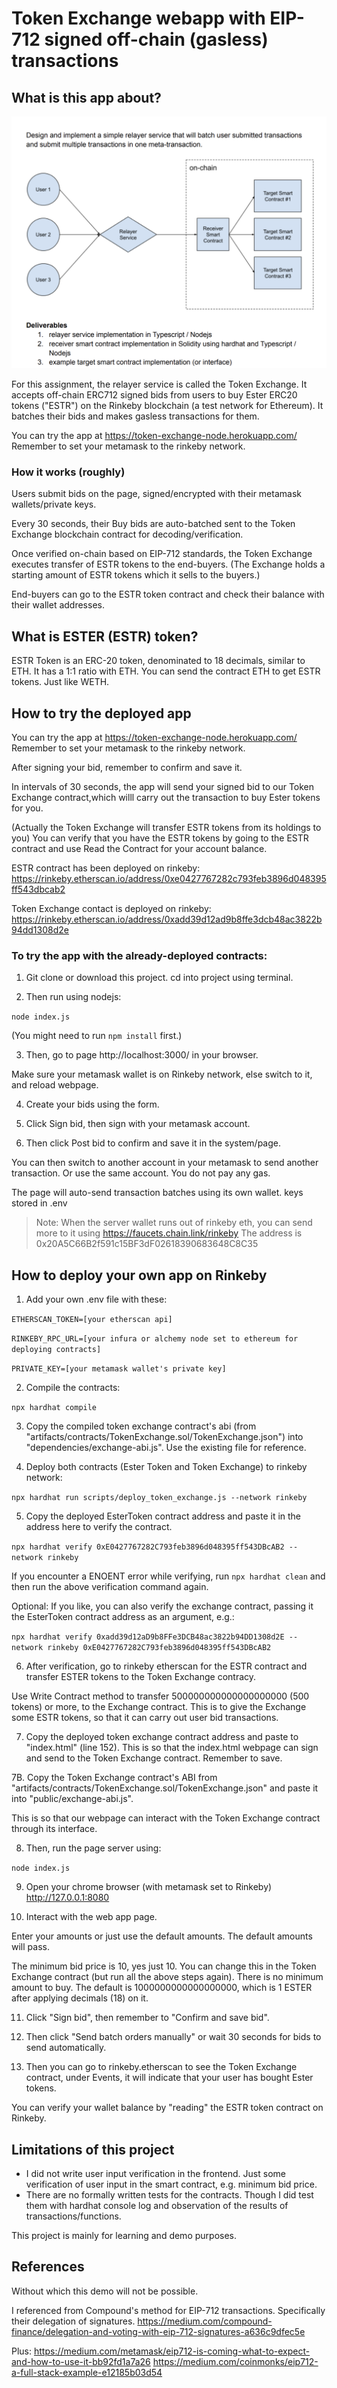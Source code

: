 # Token Exchange webapp with EIP-712 signed off-chain (gasless) transactions


## What is this app about?

![image info](testapp-diagram.png)

For this assignment, the relayer service is called the Token Exchange.
It accepts off-chain ERC712 signed bids from users to buy Ester ERC20 tokens ("ESTR") on the Rinkeby blockchain (a test network for Ethereum).
It batches their bids and makes gasless transactions for them.

You can try the app at https://token-exchange-node.herokuapp.com/
Remember to set your metamask to the rinkeby network.


### How it works (roughly)

Users submit bids on the page, signed/encrypted with their metamask wallets/private keys.

Every 30 seconds, their Buy bids are auto-batched sent to the Token Exchange blockchain contract for decoding/verification.

Once verified on-chain based on EIP-712 standards, the Token Exchange executes transfer of ESTR tokens to the end-buyers. (The Exchange holds a starting amount of ESTR tokens which it sells to the buyers.)

End-buyers can go to the ESTR token contract and check their balance with their wallet addresses.

## What is ESTER (ESTR) token?

ESTR Token is an ERC-20 token, denominated to 18 decimals, similar to ETH. 
It has a 1:1 ratio with ETH. You can send the contract ETH to get ESTR tokens. Just like WETH.


## How to try the deployed app

You can try the app at https://token-exchange-node.herokuapp.com/
Remember to set your metamask to the rinkeby network.

After signing your bid, remember to confirm and save it.

In intervals of 30 seconds, the app will send your signed bid to our Token Exchange contract,which willl carry out the transaction to buy Ester tokens for you.

(Actually the Token Exchange will transfer ESTR tokens from its holdings to you)
You can verify that you have the ESTR tokens by going to the ESTR contract and use Read the Contract for your account balance.



ESTR contract has been deployed on rinkeby: https://rinkeby.etherscan.io/address/0xe0427767282c793feb3896d048395ff543dbcab2

Token Exchange contact is deployed on rinkeby: https://rinkeby.etherscan.io/address/0xadd39d12ad9b8ffe3dcb48ac3822b94dd1308d2e



### To try the app with the already-deployed contracts:
1. Git clone or download this project.
cd into project using terminal.

2. Then run using nodejs:

`node index.js`

(You might need to run `npm install` first.)

3. Then, go to page http://localhost:3000/ in your browser.

Make sure your metamask wallet is on Rinkeby network, else switch to it, and reload webpage.


4. Create your bids using the form.

5. Click Sign bid, then sign with your metamask account.

6. Then click Post bid to confirm and save it in the system/page.

You can then switch to another account in your metamask to send another transaction.
Or use the same account. You do not pay any gas. 

The page will auto-send transaction batches using its own wallet. keys stored in .env

>Note: 
>When the server wallet runs out of rinkeby eth, you can send more to it using https://faucets.chain.link/rinkeby 
>The address is 0x20A5C66B2f591c15BF3dF02618390683648C8C35


## How to deploy your own app on Rinkeby

1. Add your own .env file with these:

`ETHERSCAN_TOKEN=[your etherscan api]`

`RINKEBY_RPC_URL=[your infura or alchemy node set to ethereum for deploying contracts]`

`PRIVATE_KEY=[your metamask wallet's private key]`


2. Compile the contracts: 

`npx hardhat compile`

3. Copy the compiled token exchange contract's abi (from "artifacts/contracts/TokenExchange.sol/TokenExchange.json") into "dependencies/exchange-abi.js".
Use the existing file for reference.


4. Deploy both contracts (Ester Token and Token Exchange) to rinkeby network:

`npx hardhat run scripts/deploy_token_exchange.js --network rinkeby`

5. Copy the deployed EsterToken contract address and paste it in the address here to verify the contract. 

`npx hardhat verify 0xE0427767282C793feb3896d048395ff543DBcAB2 --network rinkeby`

If you encounter a ENOENT error while verifying, run `npx hardhat clean` and then run the above verification command again.

Optional: If you like, you can also verify the exchange contract, passing it the EsterToken contract address as an argument, e.g.:

`npx hardhat verify 0xadd39d12aD9b8FFe3DCB48ac3822b94DD1308d2E --network rinkeby 0xE0427767282C793feb3896d048395ff543DBcAB2`

6. After verification, go to rinkeby etherscan for the ESTR contract and transfer ESTER tokens to the Token Exchange contracy.

Use Write Contract method to transfer 500000000000000000000 (500 tokens) or more, to the Exchange contract.
This is to give the Exchange some ESTR tokens, so that it can carry out user bid transactions.

7. Copy the deployed token exchange contract address and paste to "index.html" (line 152). 
This is so that the index.html webpage can sign and send to the Token Exchange contract. Remember to save.


7B. Copy the Token Exchange contract's ABI from "artifacts/contracts/TokenExchange.sol/TokenExchange.json" and paste it into "public/exchange-abi.js". 

This is so that our webpage can interact with the Token Exchange contract through its interface.


8. Then, run the page server using:

`node index.js`

9. Open your chrome browser (with metamask set to Rinkeby) http://127.0.0.1:8080

10. Interact with the web app page.

Enter your amounts or just use the default amounts. The default amounts will pass. 

The minimum bid price is 10, yes just 10. You can change this in the Token Exchange contract (but run all the above steps again). There is no minimum amount to buy. The default is 1000000000000000000, which is 1 ESTER after applying decimals (18) on it.

11. Click "Sign bid", then remember to "Confirm and save bid".

12. Then click "Send batch orders manually" or wait 30 seconds for bids to send automatically.

13. Then you can go to rinkeby.etherscan to see the Token Exchange contract, under Events, it will indicate that your user has bought Ester tokens.

You can verify your wallet balance by "reading" the ESTR token contract on Rinkeby.


## Limitations of this project

- I did not write user input verification in the frontend. Just some verification of user input in the smart contract, e.g. minimum bid price.
- There are no formally written tests for the contracts. Though I did test them with hardhat console log and observation of the results of transactions/functions.

This project is mainly for learning and demo purposes.


## References
Without which this demo will not be possible. 

I referenced from Compound's method for EIP-712 transactions. 
Specifically their delegation of signatures.
https://medium.com/compound-finance/delegation-and-voting-with-eip-712-signatures-a636c9dfec5e

Plus:
https://medium.com/metamask/eip712-is-coming-what-to-expect-and-how-to-use-it-bb92fd1a7a26
https://medium.com/coinmonks/eip712-a-full-stack-example-e12185b03d54 
